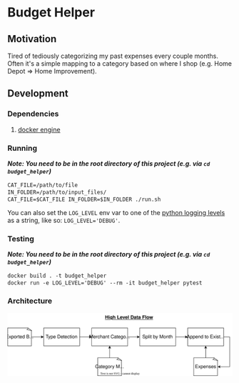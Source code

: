 # Budget Helper

## Motivation

Tired of tediously categorizing my past expenses every couple months. Often it's a simple mapping to a category based on where I shop (e.g. Home Depot => Home Improvement).

## Development

### Dependencies

1. [docker engine](https://docs.docker.com/engine/install/)

### Running

**_Note: You need to be in the root directory of this project (e.g. via `cd budget_helper`)_**

```
CAT_FILE=/path/to/file
IN_FOLDER=/path/to/input_files/
CAT_FILE=$CAT_FILE IN_FOLDER=$IN_FOLDER ./run.sh
```

You can also set the `LOG_LEVEL` env var to one of the
[python logging levels](https://docs.python.org/3/library/logging.html#logging-levels)
as a string, like so: `LOG_LEVEL='DEBUG'`.

### Testing

**_Note: You need to be in the root directory of this project (e.g. via `cd budget_helper`)_**

```
docker build . -t budget_helper
docker run -e LOG_LEVEL='DEBUG' --rm -it budget_helper pytest
```

### Architecture

![](./budgetHelper-Architecture.drawio.svg)

